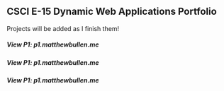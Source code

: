 ## CSCI E-15 Dynamic Web Applications Portfolio

Projects will be added as I finish them!

##### View P1: p1.matthewbullen.me
##### View P1: p1.matthewbullen.me
##### View P1: p1.matthewbullen.me
